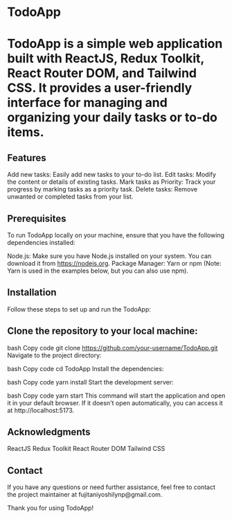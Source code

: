 <h1>TodoApp<h1>
TodoApp is a simple web application built with ReactJS, Redux Toolkit, React Router DOM, and Tailwind CSS. It provides a user-friendly interface for managing and organizing your daily tasks or to-do items.

<h2>Features</h2>
Add new tasks: Easily add new tasks to your to-do list.
Edit tasks: Modify the content or details of existing tasks.
Mark tasks as Priority: Track your progress by marking tasks as a priority task.
Delete tasks: Remove unwanted or completed tasks from your list.

<h2>Prerequisites</h2>
To run TodoApp locally on your machine, ensure that you have the following dependencies installed:

Node.js: Make sure you have Node.js installed on your system. You can download it from https://nodejs.org.
Package Manager: Yarn or npm (Note: Yarn is used in the examples below, but you can also use npm).
<h2>Installation</h2>
Follow these steps to set up and run the TodoApp:

<h2>Clone the repository to your local machine:</h2>

bash
Copy code
git clone https://github.com/your-username/TodoApp.git
Navigate to the project directory:

bash
Copy code
cd TodoApp
Install the dependencies:

bash
Copy code
yarn install
Start the development server:

bash
Copy code
yarn start
This command will start the application and open it in your default browser. If it doesn't open automatically, you can access it at http://localhost:5173.

<h2>Acknowledgments</h2>
ReactJS
Redux Toolkit
React Router DOM
Tailwind CSS

<h2>Contact</h2>
If you have any questions or need further assistance, feel free to contact the project maintainer at fujitaniyoshilynp@gmail.com.

Thank you for using TodoApp!
